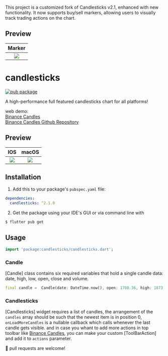 This project is a customized fork of Candlesticks v2.1, enhanced with new functionality.
It now supports buy/sell markers, allowing users to visually track trading actions on the chart.

## Preview
|Marker	|
|:------------:|
|	[![](https://github.com/r-mzy47/candlesticks/blob/develop/example_ios.gif)](https://github.com/r-mzy47/candlesticks/blob/master/example/lib/main.dart)  | 

# candlesticks

[![pub package](https://img.shields.io/badge/pub-v2.1.0-orange.svg)](https://pub.dev/packages/candlesticks)

A high-performance full featured candlesticks chart for all platforms!

web demo:</br>
[Binance Candles](https://rmzy.dev/candlesticks/)</br>
[Binance Candles Github Repository](https://github.com/r-mzy47/binance_candles)

## Preview
|IOS	|macOS		|
|:------------:|:------------:|
|	[![](https://github.com/r-mzy47/candlesticks/blob/develop/example_ios.gif)](https://github.com/r-mzy47/candlesticks/blob/master/example/lib/main.dart)   |	[![](https://github.com/r-mzy47/candlesticks/blob/develop/example_macOS.gif)](https://github.com/r-mzy47/candlesticks/blob/master/example/lib/main.dart) | 

## Installation

1. Add this to your package's `pubspec.yaml` file:

```yaml
dependencies:
  candlesticks: ^2.1.0
```

2. Get the package using your IDE's GUI or via command line with

```bash
$ flutter pub get
```

## Usage

```dart
import 'package:candlesticks/candlesticks.dart';
```

### Candle

[Candle] class contains six required variables that hold a single candle data: date, high, low, open, close and volume.

```dart
final candle =  Candle(date: DateTime.now(), open: 1780.36, high: 1873.93, low: 1755.34, close: 1848.56, volume: 0);
```

### Candlesticks

[Candlesticks] widget requires a list of candles, the arrangement of the `candles` array should be such that the newest item is in position 0, `onLoadMoreCandles` is a nullable callback which calls whenever the last candle gets visible. and in case you whant to add more actions in top toolbar like [Binance Candles](https://rmzy.dev/candlesticks/), you can make your custom [ToolBarAction] and add it to `actions` parameter.

🍺 pull requests are welcome!
